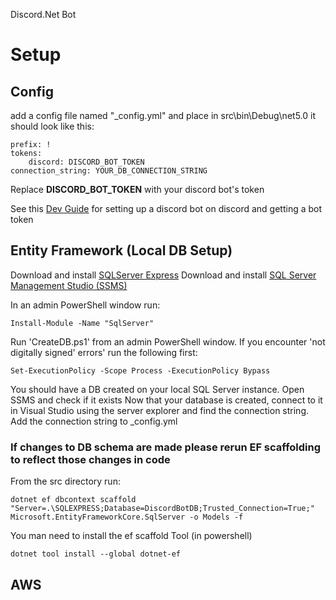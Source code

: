 Discord.Net Bot
# Setup
## Config
add a config file named "_config.yml" and place in src\\bin\\Debug\\net5.0
it should look like this:
```
prefix: !
tokens:
	discord: DISCORD_BOT_TOKEN
connection_string: YOUR_DB_CONNECTION_STRING
```
Replace **DISCORD_BOT_TOKEN** with your discord bot's token

See this [Dev Guide](https://discord.com/developers/docs/getting-started) for setting up a discord bot on discord and getting a bot token

## Entity Framework (Local DB Setup)
Download and install [SQLServer Express](https://www.microsoft.com/en-us/sql-server/sql-server-downloads)
Download and install [SQL Server Management Studio (SSMS)](https://docs.microsoft.com/en-us/sql/ssms/download-sql-server-management-studio-ssms?view=sql-server-ver15)

In an admin PowerShell window run:
```
Install-Module -Name "SqlServer"
```
Run 'CreateDB.ps1' from an admin PowerShell window.
If you encounter 'not digitally signed' errors' run the following first:
```
Set-ExecutionPolicy -Scope Process -ExecutionPolicy Bypass
```
You should have a DB created on your local SQL Server instance. Open SSMS and check if it exists
Now that your database is created, connect to it in Visual Studio using the server explorer and find the connection string. Add the connection string to _config.yml

### If changes to DB schema are made please rerun EF scaffolding to reflect those changes in code
From the src directory run:

```
dotnet ef dbcontext scaffold "Server=.\SQLEXPRESS;Database=DiscordBotDB;Trusted_Connection=True;" Microsoft.EntityFrameworkCore.SqlServer -o Models -f
```
You man need to install the ef scaffold Tool (in powershell)
```
dotnet tool install --global dotnet-ef
```



## AWS
